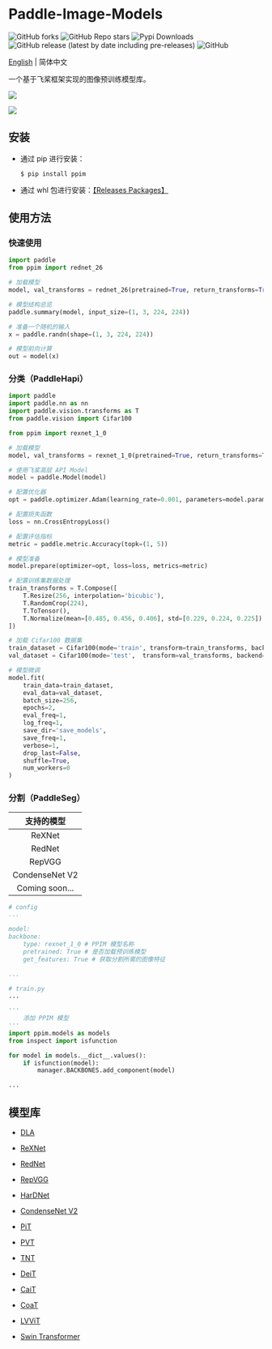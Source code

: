 # Paddle-Image-Models
![GitHub forks](https://img.shields.io/github/forks/AgentMaker/Paddle-Image-Models)
![GitHub Repo stars](https://img.shields.io/github/stars/AgentMaker/Paddle-Image-Models)
![Pypi Downloads](https://pepy.tech/badge/ppim)
![GitHub release (latest by date including pre-releases)](https://img.shields.io/github/v/release/AgentMaker/Paddle-Image-Models?include_prereleases)
![GitHub](https://img.shields.io/github/license/AgentMaker/Paddle-Image-Models)  

[English](README.md) | 简体中文

一个基于飞桨框架实现的图像预训练模型库。

![](https://ai-studio-static-online.cdn.bcebos.com/56745793c18340648142135564979fc919714e8de28b48e1bd7d71f4178fa598)

![](https://ai-studio-static-online.cdn.bcebos.com/34e7bbbc80d24412b3c21efb56778ad43b53f9b1be104e499e0ff8b663a64a53)

## 安装
* 通过 pip 进行安装：

    ```shell
    $ pip install ppim
    ```

* 通过 whl 包进行安装：[【Releases Packages】](https://github.com/AgentMaker/Paddle-Image-Models/releases)

## 使用方法
### 快速使用

```python
import paddle
from ppim import rednet_26

# 加载模型
model, val_transforms = rednet_26(pretrained=True, return_transforms=True)

# 模型结构总览 
paddle.summary(model, input_size=(1, 3, 224, 224))

# 准备一个随机的输入
x = paddle.randn(shape=(1, 3, 224, 224))

# 模型前向计算
out = model(x)
```

### 分类（PaddleHapi）
    
```python
import paddle
import paddle.nn as nn
import paddle.vision.transforms as T
from paddle.vision import Cifar100

from ppim import rexnet_1_0

# 加载模型
model, val_transforms = rexnet_1_0(pretrained=True, return_transforms=True, class_dim=100)

# 使用飞桨高层 API Model
model = paddle.Model(model)

# 配置优化器
opt = paddle.optimizer.Adam(learning_rate=0.001, parameters=model.parameters())

# 配置损失函数
loss = nn.CrossEntropyLoss()

# 配置评估指标
metric = paddle.metric.Accuracy(topk=(1, 5))

# 模型准备
model.prepare(optimizer=opt, loss=loss, metrics=metric)

# 配置训练集数据处理
train_transforms = T.Compose([
    T.Resize(256, interpolation='bicubic'),
    T.RandomCrop(224),
    T.ToTensor(),
    T.Normalize(mean=[0.485, 0.456, 0.406], std=[0.229, 0.224, 0.225])
])

# 加载 Cifar100 数据集
train_dataset = Cifar100(mode='train', transform=train_transforms, backend='pil')
val_dataset = Cifar100(mode='test',  transform=val_transforms, backend='pil')

# 模型微调
model.fit(
    train_data=train_dataset, 
    eval_data=val_dataset, 
    batch_size=256, 
    epochs=2, 
    eval_freq=1, 
    log_freq=1, 
    save_dir='save_models', 
    save_freq=1, 
    verbose=1, 
    drop_last=False, 
    shuffle=True,
    num_workers=0
)
```

### 分割（PaddleSeg）

|   支持的模型             |
|:-----------------------:|
| ReXNet                  |
| RedNet                  |
| RepVGG                  |
| CondenseNet V2          |
| Coming soon...          |

```yaml
# config
...

model:
backbone:
    type: rexnet_1_0 # PPIM 模型名称
    pretrained: True # 是否加载预训练模型
    get_features: True # 获取分割所需的图像特征

...
```

```python
# train.py
...

'''
    添加 PPIM 模型
'''
import ppim.models as models
from inspect import isfunction

for model in models.__dict__.values():
    if isfunction(model):
        manager.BACKBONES.add_component(model)

...
```

## 模型库

* [DLA](./docs/cn/model_zoo/dla.md)

* [ReXNet](./docs/cn/model_zoo/rexnet.md)

* [RedNet](./docs/cn/model_zoo/rednet.md)

* [RepVGG](./docs/cn/model_zoo/repvgg.md)

* [HarDNet](./docs/cn/model_zoo/hardnet.md)

* [CondenseNet V2](./docs/cn/model_zoo/cdnv2.md)

* [PiT](./docs/cn/model_zoo/pit.md)

* [PVT](./docs/cn/model_zoo/pvt.md)

* [TNT](./docs/cn/model_zoo/tnt.md)

* [DeiT](./docs/cn/model_zoo/deit.md)

* [CaiT](./docs/cn/model_zoo/cait.md)

* [CoaT](./docs/cn/model_zoo/coat.md)

* [LVViT](./docs/cn/model_zoo/lvvit.md)

* [Swin Transformer](./docs/cn/model_zoo/swin.md)
